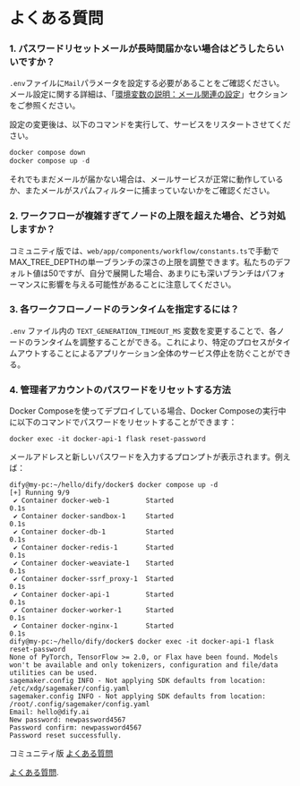 # よくある質問

### 1. パスワードリセットメールが長時間届かない場合はどうしたらいいですか？

`.env`ファイルに`Mail`パラメータを設定する必要があることをご確認ください。メール設定に関する詳細は、「[環境変数の説明：メール関連の設定](https://docs.dify.ai/v/ja-jp/getting-started/install-self-hosted/environments#mru)」セクションをご参照ください。

設定の変更後は、以下のコマンドを実行して、サービスをリスタートさせてください。

```javascript
docker compose down
docker compose up -d
```

それでもまだメールが届かない場合は、メールサービスが正常に動作しているか、またメールがスパムフィルターに捕まっていないかをご確認ください。

### 2. ワークフローが複雑すぎてノードの上限を超えた場合、どう対処しますか？

コミュニティ版では、`web/app/components/workflow/constants.ts`で手動でMAX\_TREE\_DEPTHの単一ブランチの深さの上限を調整できます。私たちのデフォルト値は50ですが、自分で展開した場合、あまりにも深いブランチはパフォーマンスに影響を与える可能性があることに注意してください。

### 3. 各ワークフローノードのランタイムを指定するには？

`.env` ファイル内の `TEXT_GENERATION_TIMEOUT_MS` 変数を変更することで、各ノードのランタイムを調整することができる。これにより、特定のプロセスがタイムアウトすることによるアプリケーション全体のサービス停止を防ぐことができる。

### 4. 管理者アカウントのパスワードをリセットする方法

Docker Composeを使ってデプロイしている場合、Docker Composeの実行中に以下のコマンドでパスワードをリセットすることができます：

```
docker exec -it docker-api-1 flask reset-password
```

メールアドレスと新しいパスワードを入力するプロンプトが表示されます。例えば：

```
dify@my-pc:~/hello/dify/docker$ docker compose up -d
[+] Running 9/9
 ✔ Container docker-web-1         Started                                                              0.1s 
 ✔ Container docker-sandbox-1     Started                                                              0.1s 
 ✔ Container docker-db-1          Started                                                              0.1s 
 ✔ Container docker-redis-1       Started                                                              0.1s 
 ✔ Container docker-weaviate-1    Started                                                              0.1s 
 ✔ Container docker-ssrf_proxy-1  Started                                                              0.1s 
 ✔ Container docker-api-1         Started                                                              0.1s 
 ✔ Container docker-worker-1      Started                                                              0.1s 
 ✔ Container docker-nginx-1       Started                                                              0.1s 
dify@my-pc:~/hello/dify/docker$ docker exec -it docker-api-1 flask reset-password
None of PyTorch, TensorFlow >= 2.0, or Flax have been found. Models won't be available and only tokenizers, configuration and file/data utilities can be used.
sagemaker.config INFO - Not applying SDK defaults from location: /etc/xdg/sagemaker/config.yaml
sagemaker.config INFO - Not applying SDK defaults from location: /root/.config/sagemaker/config.yaml
Email: hello@dify.ai
New password: newpassword4567
Password confirm: newpassword4567
Password reset successfully.
```

コミュニティ版 [よくある質問](https://docs.dify.ai/ja-jp/getting-started/install-self-hosted/faq)

[よくある質問](https://docs.dify.ai/ja-jp/learn-more/faq/install-faq).